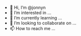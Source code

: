 - 👋 Hi, I’m @jonnyn
- 👀 I’m interested in ...
- 🌱 I’m currently learning ...
- 💞️ I’m looking to collaborate on ...
- 📫 How to reach me ...

<!---
jonnyn/jonnyn is a ✨ special ✨ repository because its `README.md` (this file) appears on your GitHub profile.
You can click the Preview link to take a look at your changes.
--->
